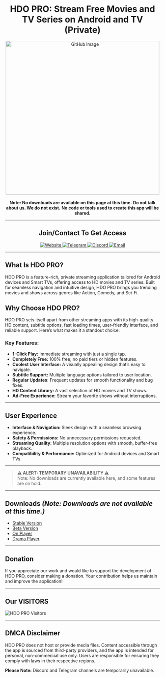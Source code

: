 <h1 align="center">HDO PRO: Stream Free Movies and TV Series on Android and TV (Private)</h1>

<div align="center">
    <img src="https://github.com/user-attachments/assets/f23fcaf8-3da2-4546-9029-ebf0eeee2268" alt="GitHub Image" width="500">
    <br><br>
    <strong>Note: No downloads are available on this page at this time.</strong>  
    <strong>Do not talk about us. We do not exist.</strong>  
    <strong>No code or tools used to create this app will be shared.</strong>
</div>

---

<h2 align="center">Join/Contact To Get Access</h2>

<div align="center">
    <a href="https://hdopro.netlify.app/">
        <img src="https://img.shields.io/badge/Website-Visit-brightgreen" alt="Website">
    </a>
    <a href="#">
        <img src="https://img.shields.io/badge/Telegram-Temporarily_Unavailable-lightgrey" alt="Telegram">
    </a>
    <a href="#">
        <img src="https://img.shields.io/badge/Discord-Temporarily_Unavailable-lightgrey" alt="Discord">
    </a>
    <a href="mailto:hdopro@protonmail.com">
        <img src="https://img.shields.io/badge/Email-Contact-red" alt="Email">
    </a>
</div>

---

## **What Is HDO PRO?**

HDO PRO is a feature-rich, private streaming application tailored for Android devices and Smart TVs, offering access to HD movies and TV series. Built for seamless navigation and intuitive design, HDO PRO brings you trending movies and shows across genres like Action, Comedy, and Sci-Fi.

## **Why Choose HDO PRO?**

HDO PRO sets itself apart from other streaming apps with its high-quality HD content, subtitle options, fast loading times, user-friendly interface, and reliable support. Here’s what makes it a standout choice:

### Key Features:
- **1-Click Play:** Immediate streaming with just a single tap.
- **Completely Free:** 100% free; no paid tiers or hidden features.
- **Coolest User Interface:** A visually appealing design that’s easy to navigate.
- **Subtitle Support:** Multiple language options tailored to user location.
- **Regular Updates:** Frequent updates for smooth functionality and bug fixes.
- **HD Content Library:** A vast selection of HD movies and TV shows.
- **Ad-Free Experience:** Stream your favorite shows without interruptions.

---

## **User Experience**

- **Interface & Navigation:** Sleek design with a seamless browsing experience.
- **Safety & Permissions:** No unnecessary permissions requested.
- **Streaming Quality:** Multiple resolution options with smooth, buffer-free playback.
- **Compatibility & Performance:** Optimized for Android devices and Smart TVs.

---

> **⚠️ ALERT: TEMPORARY UNAVAILABILITY ⚠️**  
> Note: No downloads are currently available here, and some features are on hold.

---

## **Downloads** *(Note: Downloads are not available at this time.)*

- [Stable Version](#) 
- [Beta Version](#) 
- [On Player](#) 
- [Drama Player](#) 

---

## **Donation**

If you appreciate our work and would like to support the development of HDO PRO, consider making a donation. Your contribution helps us maintain and improve the application!

---

## **Our VISITORS**

<img src="https://count.getloli.com/get/@:hdopro" alt="HDO PRO Visitors" />

---

## **DMCA Disclaimer**

HDO PRO does not host or provide media files. Content accessible through the app is sourced from third-party providers, and the app is intended for personal, non-commercial use only. Users are responsible for ensuring they comply with laws in their respective regions.

**Please Note:** Discord and Telegram channels are temporarily unavailable.
